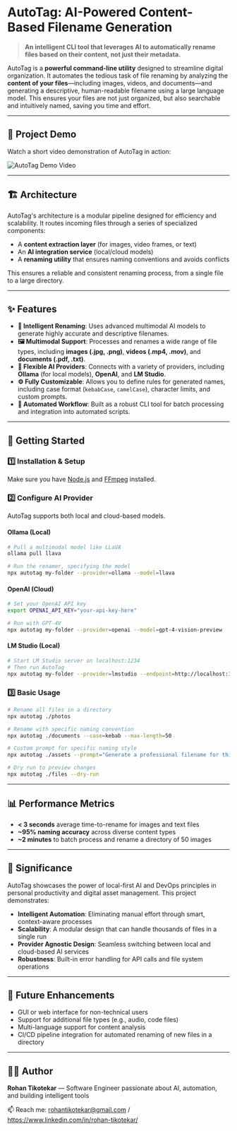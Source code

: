 # AutoTag: AI-Powered Content-Based Filename Generation

> **An intelligent CLI tool that leverages AI to automatically rename files based on their content, not just their metadata.**

AutoTag is a **powerful command-line utility** designed to streamline digital organization. It automates the tedious task of file renaming by analyzing the **content of your files**—including images, videos, and documents—and generating a descriptive, human-readable filename using a large language model. This ensures your files are not just organized, but also searchable and intuitively named, saving you time and effort.

---

## 🎥 Project Demo

Watch a short video demonstration of AutoTag in action:

![AutoTag Demo Video](https://via.placeholder.com/600x300.png?text=AutoTag+Demo)

---

## 🏗️ Architecture

AutoTag's architecture is a modular pipeline designed for efficiency and scalability. It routes incoming files through a series of specialized components:

- A **content extraction layer** (for images, video frames, or text)
- An **AI integration service** (local/cloud models)
- A **renaming utility** that ensures naming conventions and avoids conflicts

This ensures a reliable and consistent renaming process, from a single file to a large directory.

---

## ✨ Features

- **🧠 Intelligent Renaming**: Uses advanced multimodal AI models to generate highly accurate and descriptive filenames.
- **🖼️ Multimodal Support**: Processes and renames a wide range of file types, including **images (.jpg, .png)**, **videos (.mp4, .mov)**, and **documents (.pdf, .txt)**.
- **🔌 Flexible AI Providers**: Connects with a variety of providers, including **Ollama** (for local models), **OpenAI**, and **LM Studio**.
- **⚙️ Fully Customizable**: Allows you to define rules for generated names, including case format (`kebabCase`, `camelCase`), character limits, and custom prompts.
- **🚀 Automated Workflow**: Built as a robust CLI tool for batch processing and integration into automated scripts.

---

## 🚀 Getting Started

### 1️⃣ Installation & Setup

Make sure you have [Node.js](https://nodejs.org/) and [FFmpeg](https://ffmpeg.org/) installed.

### 2️⃣ Configure AI Provider

AutoTag supports both local and cloud-based models.

#### **Ollama (Local)**

```bash
# Pull a multimodal model like LLaVA
ollama pull llava

# Run the renamer, specifying the model
npx autotag my-folder --provider=ollama --model=llava
```

#### **OpenAI (Cloud)**

```bash
# Set your OpenAI API key
export OPENAI_API_KEY="your-api-key-here"

# Run with GPT-4V
npx autotag my-folder --provider=openai --model=gpt-4-vision-preview
```

#### **LM Studio (Local)**

```bash
# Start LM Studio server on localhost:1234
# Then run AutoTag
npx autotag my-folder --provider=lmstudio --endpoint=http://localhost:1234
```

### 3️⃣ Basic Usage

```bash
# Rename all files in a directory
npx autotag ./photos

# Rename with specific naming convention
npx autotag ./documents --case=kebab --max-length=50

# Custom prompt for specific naming style
npx autotag ./assets --prompt="Generate a professional filename for this content"

# Dry run to preview changes
npx autotag ./files --dry-run
```

---

## 📊 Performance Metrics

- **< 3 seconds** average time-to-rename for images and text files
- **~95% naming accuracy** across diverse content types  
- **~2 minutes** to batch process and rename a directory of 50 images

---

## 🎯 Significance

AutoTag showcases the power of local-first AI and DevOps principles in personal productivity and digital asset management. This project demonstrates:

- **Intelligent Automation**: Eliminating manual effort through smart, context-aware processes
- **Scalability**: A modular design that can handle thousands of files in a single run
- **Provider Agnostic Design**: Seamless switching between local and cloud-based AI services
- **Robustness**: Built-in error handling for API calls and file system operations

---

## 📌 Future Enhancements

- GUI or web interface for non-technical users
- Support for additional file types (e.g., audio, code files)
- Multi-language support for content analysis
- CI/CD pipeline integration for automated renaming of new files in a directory

---

## 🧑‍💻 Author

**Rohan Tikotekar** — Software Engineer passionate about AI, automation, and building intelligent tools

📫 Reach me: rohantikotekar@gmail.com / https://www.linkedin.com/in/rohan-tikotekar/

